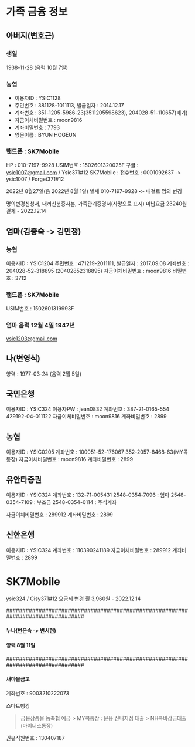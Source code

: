 # 가족 금융 정보

## 아버지(변호근)
### 생일
1938-11-28 (음력 10월 7일)

### 농협
* 이용자ID : YSIC1128
* 주민번호 : 381128-1011113, 발급일자 : 2014.12.17
* 계좌번호 : 351-1205-5986-23(3511205598623), 204028-51-110657(폐기)
* 자금이체비밀번호 : moon9816
* 계좌비밀번호 : 7793
* 영문이름 : BYUN HOGEUN

### 핸드폰 : SK7Mobile
HP : 010-7197-9928
USIM번호 : 1502601320025F
구글 : ysic1007@gmail.com / Ysic371#12
SK7Mobile : 접수번호 : 0001092637
    -> ysic1007 / Forget371#12

2022년 8월27일(음 2022년 8월 1일) 별세
010-7197-9928 <- 내걸로 명의 변경

명의변경신청서, 내꺼신분증사본, 가족관계증명서(사망으로 표시)
미납요금 23240원 결제 - 2022.12.14

## 엄마(김종숙 -> 김민정)
### 농협
이용자ID : YSIC1204
주민번호 : 471219-2011111, 발급일자 : 2017.09.08
계좌번호 : 204028-52-318895 (20402852318895)
자금이체비밀번호 : moon9816
비밀번호 : 3712

### 핸드폰 : SK7Mobile
USIM번호 : 1502601319993F

### 엄마 음력 12월 4일 1947년
ysic1203@gmail.com

## 나(변영식)
양력 : 1977-03-24 (음력 2월 5일)

## 국민은행
이용자ID : YSIC324
이용자PW : jean0832
계좌번호 : 387-21-0165-554
           429192-04-011122
자금이체비밀번호 : moon9816
계좌비밀번호 : 2899

## 농협
이용자ID : YSIC0205
계좌번호 : 100051-52-176067
             352-2057-8468-63(MY콕통장)
자금이체비밀번호 : moon9816
계좌비밀번호 : 2899

## 유안타증권
이용자ID : YSIC324
계좌번호 : 132-71-005431
              2548-0354-7096 : 엄마
              2548-0354-7109 : 부조금
              2548-0354-0114 : 주식계좌

자금이체비밀번호 : 289912
계좌비밀번호 : 2899

## 신한은행
이용자ID : YSIC324
계좌번호 : 110390241189
자금이체비밀번호 : 289912
계좌비밀번호 : 2899

# SK7Mobile
ysic324 / Cisy371#12
요금제 변경 월 3,960원 - 2022.12.14

################################################################################
#### 누나(변은숙 -> 변서현)
#### 양력 8월 11일
################################################################################
#### 새마을금고
계좌번호 : 9003210222073



스마트뱅킹
> 금융상품몰
> 농축협
> 예금 > MY콕통장 : 윤용 신내지점
> 대출 > NH콕비상금대출(마이너스통장)

권유직원번호 : 130407187
